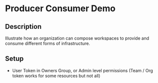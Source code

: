 # Producer Consumer Demo

## Description

Illustrate how an organization can compose workspaces to provide and consume different forms of infrastructure.


## Setup

* User Token in Owners Group, or Admin level permissions (Team / Org token works for some resources but not all)